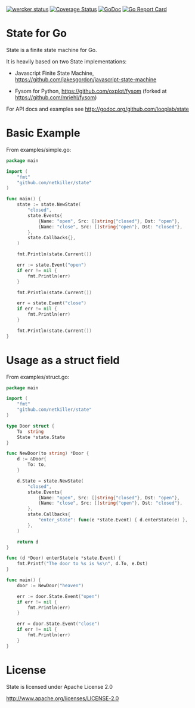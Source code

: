 [![wercker status](https://app.wercker.com/status/517d98fe7a8da9bf9a6060e7906c0d17/s "wercker status")](https://app.wercker.com/project/bykey/517d98fe7a8da9bf9a6060e7906c0d17)
[![Coverage Status](https://img.shields.io/coveralls/looplab/state.svg)](https://coveralls.io/r/looplab/state)
[![GoDoc](https://godoc.org/github.com/looplab/state?status.svg)](https://godoc.org/github.com/looplab/state)
[![Go Report Card](https://goreportcard.com/badge/looplab/state)](https://goreportcard.com/report/looplab/state)


# State for Go

State is a finite state machine for Go.

It is heavily based on two State implementations:

- Javascript Finite State Machine, https://github.com/jakesgordon/javascript-state-machine

- Fysom for Python, https://github.com/oxplot/fysom (forked at https://github.com/mriehl/fysom)

For API docs and examples see http://godoc.org/github.com/looplab/state


# Basic Example

From examples/simple.go:

```go
package main

import (
    "fmt"
    "github.com/netkiller/state"
)

func main() {
    state := state.NewState(
        "closed",
        state.Events{
            {Name: "open", Src: []string{"closed"}, Dst: "open"},
            {Name: "close", Src: []string{"open"}, Dst: "closed"},
        },
        state.Callbacks{},
    )

    fmt.Println(state.Current())

    err := state.Event("open")
    if err != nil {
        fmt.Println(err)
    }

    fmt.Println(state.Current())

    err = state.Event("close")
    if err != nil {
        fmt.Println(err)
    }

    fmt.Println(state.Current())
}
```


# Usage as a struct field

From examples/struct.go:

```go
package main

import (
    "fmt"
    "github.com/netkiller/state"
)

type Door struct {
    To  string
    State *state.State
}

func NewDoor(to string) *Door {
    d := &Door{
        To: to,
    }

    d.State = state.NewState(
        "closed",
        state.Events{
            {Name: "open", Src: []string{"closed"}, Dst: "open"},
            {Name: "close", Src: []string{"open"}, Dst: "closed"},
        },
        state.Callbacks{
            "enter_state": func(e *state.Event) { d.enterState(e) },
        },
    )

    return d
}

func (d *Door) enterState(e *state.Event) {
    fmt.Printf("The door to %s is %s\n", d.To, e.Dst)
}

func main() {
    door := NewDoor("heaven")

    err := door.State.Event("open")
    if err != nil {
        fmt.Println(err)
    }

    err = door.State.Event("close")
    if err != nil {
        fmt.Println(err)
    }
}
```


# License

State is licensed under Apache License 2.0

http://www.apache.org/licenses/LICENSE-2.0
